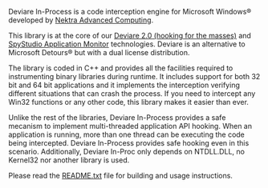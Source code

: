 Deviare In-Process is a code interception engine for Microsoft Windows® developed by [Nektra Advanced Computing](http://www.nektra.com).

This library is at the core of our [Deviare 2.0 (hooking for the masses)](http://www.nektra.com/products/deviare-api-hook-windows/) and [SpyStudio Application Monitor](http://www.nektra.com/products/spystudio-api-monitor/) technologies. Deviare is an alternative to Microsoft Detours® but with a dual license distribution.

The library is coded in C++ and provides all the facilities required to instrumenting binary libraries during runtime. It includes support for both 32 bit and 64 bit applications and it implements the interception verifying different situations that can crash the process. If you need to intercept any Win32 functions or any other code, this library makes it easier than ever.

Unlike the rest of the libraries, Deviare In-Process provides a safe mecanism to implement multi-threaded application API hooking. When an application is running, more than one thread can be executing the code being intercepted. Deviare In-Process provides safe hooking even in this scenario. Additionally, Deviare In-Proc only depends on NTDLL.DLL, no Kernel32 nor another library is used.

Please read the [README.txt](README.txt) file for building and usage instructions.
